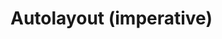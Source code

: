 # Autolayout (imperative)

<div id="example"></div>
<script type="application/javascript">
  new Vue({
    el: '#example',
    template: '<live-code :template="code" mode="html>iframe" :debounce="200" />',
    data: {
      code:
`
<script src="${location.origin+location.pathname}/global.js"><\/script>

<script> infamous.useDefaultNames() <\/script>

<style>
    body, html {
        width: 100%; height: 100%;
        margin: 0; padding: 0;
        overflow: hidden;
    }
</style>

<script>
    const {
        AutoLayoutNode,
        Scene,
        AmbientLight,
        PointLight,
        DOMPlane,
        Sphere
    } = infamous

    const scene = new Scene({
        experimentalWebgl: true,
    })

    scene.mount(document.body)

    const ambientLight = new AmbientLight({
        intensity: 0.1,
    })

    scene.add(ambientLight)

    const pointLight = new PointLight({
        color: "white",
        position: "300 300 120",
        size: "0 0 0",
        castShadow: "true",
        intensity: "0.5",
    })

    scene.add(pointLight)

    const sphere = new Sphere({
        size: [10, 10, 10],
        color: "white",
        receiveShadow: false,
        castShadow: false,
        mountPoint: [0.5, 0.5, 0.5],
    })

    sphere.setAttribute('has', 'basic-material')
    sphere.style = "pointer-events: none"
    pointLight.add(sphere)

    const vfl1 = \`
        //viewport aspect-ratio:3/1 max-height:300
        H:|-[row:[child1(child2,child5)]-[child2]-[child5]]-|
        V:|-[row]-|
    \`
    const vfl2 = \`
        V:|-[child1(child3)]-[child3]-|
        V:|-[child2(child4)]-[child4]-|
        V:[child5(child4)]-|
        |-[child1(child2)]-[child2]-|
        |-[child3(child4,child5)]-[child4]-[child5]-|
    \`

    const layout = new AutoLayoutNode({
        size: [600, 400],
        position: "0 0 0",
        align: " 0.5 0.5 0",
        mountPoint: " 0.5 0.5 0",
        visualFormat: vfl2,
    })

    layout.style = "background: rgba(0,0,0,0.3)"

    const text = \`
        This is a paragraph of text to show that it reflows when the
        size of the layout changes size so that the awesomeness can be
        observed in its fullness.
    \`

    const child1 = new DOMPlane({
        color: 'deeppink'
    })

    child1.textContent = text
    layout.add(child1, 'child1')

    const child2 = new DOMPlane({
        color: 'deeppink'
    })

    child2.textContent = text
    layout.add(child2, 'child2')

    const child3 = new DOMPlane({
        color: 'deeppink'
    })

    child3.textContent = text
    layout.add(child3, 'child3')

    const child4 = new DOMPlane({
        color: 'deeppink'
    })

    child4.textContent = text
    layout.add(child4, 'child4')

    const child5 = new DOMPlane({
        color: 'deeppink'
    })

    child5.textContent = text
    layout.add(child5, 'child5')

    scene.add(layout); // add layout to the scene

    layout.size = (x,y,z,t) => [ 600+200*Math.sin(t/1000), 400+200*Math.sin(t/1000), z ]

    document.addEventListener('pointermove', e => {
        e.preventDefault()
        pointLight.position.x = e.clientX
        pointLight.position.y = e.clientY
    })

    let lastSize = 'big'
    let size = 'big' // or 'small'

    layout.on('sizechange', ({x, y, z}) => {
        if (x <= 600) size = 'small'
        else size = 'big'

        if (lastSize !== size) {
            if (size === 'small') layout.visualFormat = vfl1
            else layout.visualFormat = vfl2
        }

        lastSize = size
    })

    // because we have just created the elements and placed them into
    // the DOM, we have to wait for their GL objects to be loaded before
    // we can work with those underlying objects.
    scene.on('GL_LOAD', async () => {
      // TODO fix order of events. Why is Promise.resolve() needed for it to work?
      await Promise.resolve()

      console.log('DO IT')
        Array.from( document.querySelectorAll('i-dom-plane') ).forEach(plane => {
            // FIXME, props/attributes should work instead of this
            plane.three.material.opacity = 0.3
            plane.needsUpdate()
        })

        pointLight.three.shadow.radius = 2
        pointLight.three.distance = 800
        pointLight.three.shadow.bias = -0.01
        pointLight.needsUpdate()
    })
<\/script>

`
    },
  })
</script>
